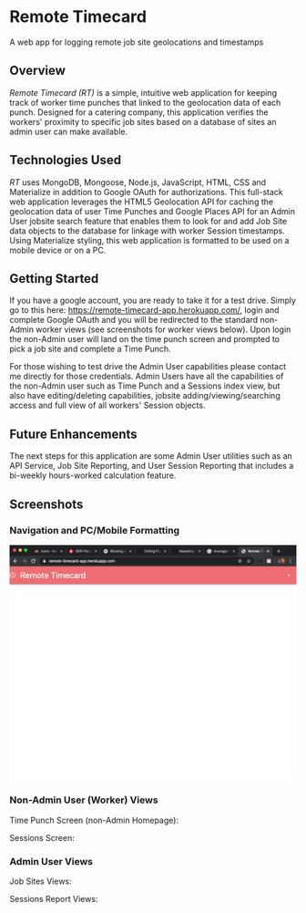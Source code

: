 # Remote Timecard
A web app for logging remote job site geolocations and timestamps

## Overview

*Remote Timecard (RT)* is a simple, intuitive web application for keeping track of worker time punches that linked to the geolocation data of each punch. Designed for a catering company, this application verifies the workers' proximity to specific job sites based on a database of sites an admin user can make available.

## Technologies Used

*RT* uses MongoDB, Mongoose, Node.js, JavaScript, HTML, CSS and Materialize in addition to Google OAuth for authorizations. This full-stack web application leverages the HTML5 Geolocation API for caching the geolocation data of user Time Punches and Google Places API for an Admin User jobsite search feature that enables them to look for and add Job Site data objects to the database for linkage with worker Session timestamps. Using Materialize styling, this web application is formatted to be used on a mobile device or on a PC.

## Getting Started

If you have a google account, you are ready to take it for a test drive. Simply go to this here: https://remote-timecard-app.herokuapp.com/, login and complete Google OAuth and you will be redirected to the standard non-Admin worker views (see screenshots for worker views below). Upon login the non-Admin user will land on the time punch screen and prompted to pick a job site and complete a Time Punch.

For those wishing to test drive the Admin User capabilities please contact me directly for those credentials. Admin Users have all the capabilities of the non-Admin user such as Time Punch and a Sessions index view, but also have editing/deleting capabilities, jobsite adding/viewing/searching access and full view of all workers' Session objects.

## Future Enhancements

The next steps for this application are some Admin User utilities such as an API Service, Job Site Reporting, and User Session Reporting that includes a bi-weekly hours-worked calculation feature.

## Screenshots

### Navigation and PC/Mobile Formatting

![Image](public/images/homePC.png)



### Non-Admin User (Worker) Views

Time Punch Screen (non-Admin Homepage): 


Sessions Screen:



### Admin User Views

Job Sites Views:


Sessions Report Views:


